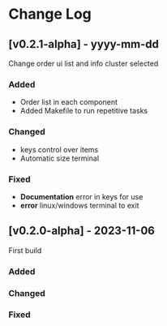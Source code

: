 # Change Log

## [v0.2.1-alpha] - yyyy-mm-dd

Change order ui list and info cluster selected

### Added
- Order list in each component
- Added Makefile to run repetitive tasks
### Changed
- keys control over items 
- Automatic size terminal
### Fixed
- **Documentation** error in keys for use
- **error** linux/windows terminal to exit

## [v0.2.0-alpha] - 2023-11-06
First build

### Added
### Changed
### Fixed